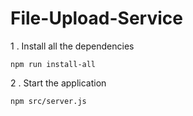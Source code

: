 # File-Upload-Service

1 . Install all the dependencies

    npm run install-all

2 . Start the application

    npm src/server.js